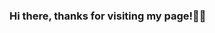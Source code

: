 ### Hi there, thanks for visiting my page!👋😄

<!---**PatrykZbik/PatrykZbik** is a ✨ _special_ ✨ repository because its `README.md` (this file) appears on your GitHub profile.<!---

- 🔭 I’m currently working on getting my Bachelor of Computer Science Degree at Conestoga College

- 🌱 I’m currently learning Java and R programming

- 👯 I’m looking to collaborate on more and more development projects 

- 🤔 I’m looking for help with obaining a Co-op Position

- 💬 Ask me about ... well... anything:)

- 📫 How to reach me: patryk.zbikowski01@gmail.com

- ⚡ Fun fact: I've been snowboarding for over 16 years of my life!
